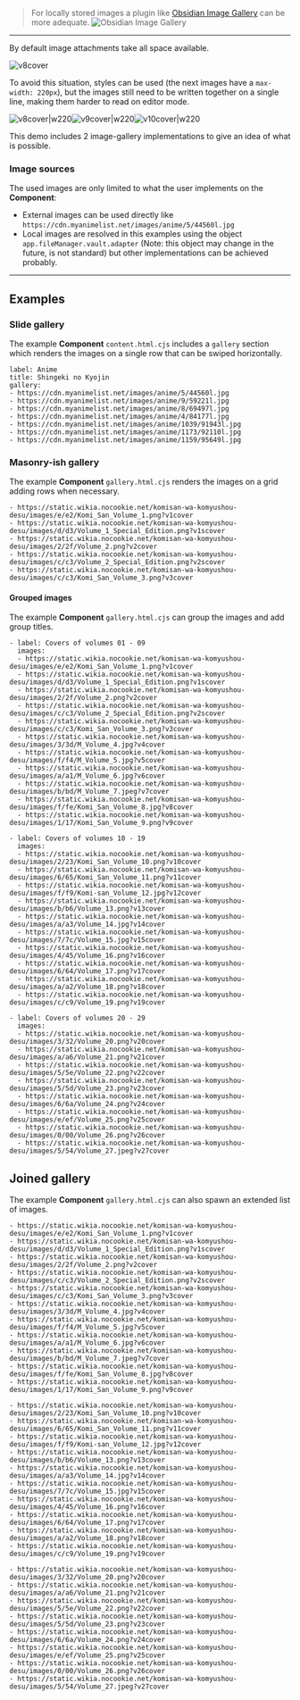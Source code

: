 > For locally stored images a plugin like [Obsidian Image Gallery](https://github.com/lucaorio/obsidian-image-gallery) can be more adequate.
> ![Obsidian Image Gallery](https://raw.githubusercontent.com/lucaorio/obsidian-image-gallery/main/assets/obsidian-image-gallery-header.jpg)

---

By default image attachments take all space available.

![v8cover](https://static.wikia.nocookie.net/komisan-wa-komyushou-desu/images/f/fe/Komi_San_Volume_8.jpg)

To avoid this situation, styles can be used (the next images have a `max-width: 220px`), but the images still need to be written together on a single line, making them harder to read on editor mode.

![v8cover|w220](https://static.wikia.nocookie.net/komisan-wa-komyushou-desu/images/f/fe/Komi_San_Volume_8.jpg)![v9cover|w220](https://static.wikia.nocookie.net/komisan-wa-komyushou-desu/images/1/17/Komi_San_Volume_9.png)![v10cover|w220](https://static.wikia.nocookie.net/komisan-wa-komyushou-desu/images/2/23/Komi_San_Volume_10.png)

This demo includes 2 image-gallery implementations to give an idea of what is possible.

### Image sources

The used images are only limited to what the user implements on the **Component**:

- External images can be used directly like `https://cdn.myanimelist.net/images/anime/5/44560l.jpg`
- Local images are resolved in this examples using the object `app.fileManager.vault.adapter` (Note: this object may change in the future, is not standard) but other implementations can be achieved probably.

---

## Examples

### Slide gallery

The example **Component** `content.html.cjs` includes a `gallery` section which renders the images on a single row that can be swiped horizontally.

```content
label: Anime
title: Shingeki no Kyojin
gallery:
- https://cdn.myanimelist.net/images/anime/5/44560l.jpg
- https://cdn.myanimelist.net/images/anime/9/59221l.jpg
- https://cdn.myanimelist.net/images/anime/8/69497l.jpg
- https://cdn.myanimelist.net/images/anime/4/84177l.jpg
- https://cdn.myanimelist.net/images/anime/1039/91943l.jpg
- https://cdn.myanimelist.net/images/anime/1173/92110l.jpg
- https://cdn.myanimelist.net/images/anime/1159/95649l.jpg
```

### Masonry-ish gallery

The example **Component** `gallery.html.cjs` renders the images on a grid adding rows when necessary.

```gallery
- https://static.wikia.nocookie.net/komisan-wa-komyushou-desu/images/e/e2/Komi_San_Volume_1.png?v1cover
- https://static.wikia.nocookie.net/komisan-wa-komyushou-desu/images/d/d3/Volume_1_Special_Edition.png?v1scover
- https://static.wikia.nocookie.net/komisan-wa-komyushou-desu/images/2/2f/Volume_2.png?v2cover
- https://static.wikia.nocookie.net/komisan-wa-komyushou-desu/images/c/c3/Volume_2_Special_Edition.png?v2scover
- https://static.wikia.nocookie.net/komisan-wa-komyushou-desu/images/c/c3/Komi_San_Volume_3.png?v3cover
```

#### Grouped images

The example **Component** `gallery.html.cjs` can group the images and add group titles.

```gallery
- label: Covers of volumes 01 - 09
  images:
  - https://static.wikia.nocookie.net/komisan-wa-komyushou-desu/images/e/e2/Komi_San_Volume_1.png?v1cover
  - https://static.wikia.nocookie.net/komisan-wa-komyushou-desu/images/d/d3/Volume_1_Special_Edition.png?v1scover
  - https://static.wikia.nocookie.net/komisan-wa-komyushou-desu/images/2/2f/Volume_2.png?v2cover
  - https://static.wikia.nocookie.net/komisan-wa-komyushou-desu/images/c/c3/Volume_2_Special_Edition.png?v2scover
  - https://static.wikia.nocookie.net/komisan-wa-komyushou-desu/images/c/c3/Komi_San_Volume_3.png?v3cover
  - https://static.wikia.nocookie.net/komisan-wa-komyushou-desu/images/3/3d/M_Volume_4.jpg?v4cover
  - https://static.wikia.nocookie.net/komisan-wa-komyushou-desu/images/f/f4/M_Volume_5.jpg?v5cover
  - https://static.wikia.nocookie.net/komisan-wa-komyushou-desu/images/a/a1/M_Volume_6.jpg?v6cover
  - https://static.wikia.nocookie.net/komisan-wa-komyushou-desu/images/b/bd/M_Volume_7.jpeg?v7cover
  - https://static.wikia.nocookie.net/komisan-wa-komyushou-desu/images/f/fe/Komi_San_Volume_8.jpg?v8cover
  - https://static.wikia.nocookie.net/komisan-wa-komyushou-desu/images/1/17/Komi_San_Volume_9.png?v9cover

- label: Covers of volumes 10 - 19
  images:
  - https://static.wikia.nocookie.net/komisan-wa-komyushou-desu/images/2/23/Komi_San_Volume_10.png?v10cover
  - https://static.wikia.nocookie.net/komisan-wa-komyushou-desu/images/6/65/Komi_San_Volume_11.png?v11cover
  - https://static.wikia.nocookie.net/komisan-wa-komyushou-desu/images/f/f9/Komi-san_Volume_12.jpg?v12cover
  - https://static.wikia.nocookie.net/komisan-wa-komyushou-desu/images/b/b6/Volume_13.png?v13cover
  - https://static.wikia.nocookie.net/komisan-wa-komyushou-desu/images/a/a3/Volume_14.jpg?v14cover
  - https://static.wikia.nocookie.net/komisan-wa-komyushou-desu/images/7/7c/Volume_15.jpg?v15cover
  - https://static.wikia.nocookie.net/komisan-wa-komyushou-desu/images/4/45/Volume_16.png?v16cover
  - https://static.wikia.nocookie.net/komisan-wa-komyushou-desu/images/6/64/Volume_17.png?v17cover
  - https://static.wikia.nocookie.net/komisan-wa-komyushou-desu/images/a/a2/Volume_18.png?v18cover
  - https://static.wikia.nocookie.net/komisan-wa-komyushou-desu/images/c/c9/Volume_19.png?v19cover

- label: Covers of volumes 20 - 29
  images:
  - https://static.wikia.nocookie.net/komisan-wa-komyushou-desu/images/3/32/Volume_20.png?v20cover
  - https://static.wikia.nocookie.net/komisan-wa-komyushou-desu/images/a/a6/Volume_21.png?v21cover
  - https://static.wikia.nocookie.net/komisan-wa-komyushou-desu/images/5/5e/Volume_22.png?v22cover
  - https://static.wikia.nocookie.net/komisan-wa-komyushou-desu/images/5/5d/Volume_23.png?v23cover
  - https://static.wikia.nocookie.net/komisan-wa-komyushou-desu/images/6/6a/Volume_24.png?v24cover
  - https://static.wikia.nocookie.net/komisan-wa-komyushou-desu/images/e/ef/Volume_25.png?v25cover
  - https://static.wikia.nocookie.net/komisan-wa-komyushou-desu/images/0/00/Volume_26.png?v26cover
  - https://static.wikia.nocookie.net/komisan-wa-komyushou-desu/images/5/54/Volume_27.jpeg?v27cover
```

## Joined gallery

The example **Component** `gallery.html.cjs` can also spawn an extended list of images.

```gallery
- https://static.wikia.nocookie.net/komisan-wa-komyushou-desu/images/e/e2/Komi_San_Volume_1.png?v1cover
- https://static.wikia.nocookie.net/komisan-wa-komyushou-desu/images/d/d3/Volume_1_Special_Edition.png?v1scover
- https://static.wikia.nocookie.net/komisan-wa-komyushou-desu/images/2/2f/Volume_2.png?v2cover
- https://static.wikia.nocookie.net/komisan-wa-komyushou-desu/images/c/c3/Volume_2_Special_Edition.png?v2scover
- https://static.wikia.nocookie.net/komisan-wa-komyushou-desu/images/c/c3/Komi_San_Volume_3.png?v3cover
- https://static.wikia.nocookie.net/komisan-wa-komyushou-desu/images/3/3d/M_Volume_4.jpg?v4cover
- https://static.wikia.nocookie.net/komisan-wa-komyushou-desu/images/f/f4/M_Volume_5.jpg?v5cover
- https://static.wikia.nocookie.net/komisan-wa-komyushou-desu/images/a/a1/M_Volume_6.jpg?v6cover
- https://static.wikia.nocookie.net/komisan-wa-komyushou-desu/images/b/bd/M_Volume_7.jpeg?v7cover
- https://static.wikia.nocookie.net/komisan-wa-komyushou-desu/images/f/fe/Komi_San_Volume_8.jpg?v8cover
- https://static.wikia.nocookie.net/komisan-wa-komyushou-desu/images/1/17/Komi_San_Volume_9.png?v9cover

- https://static.wikia.nocookie.net/komisan-wa-komyushou-desu/images/2/23/Komi_San_Volume_10.png?v10cover
- https://static.wikia.nocookie.net/komisan-wa-komyushou-desu/images/6/65/Komi_San_Volume_11.png?v11cover
- https://static.wikia.nocookie.net/komisan-wa-komyushou-desu/images/f/f9/Komi-san_Volume_12.jpg?v12cover
- https://static.wikia.nocookie.net/komisan-wa-komyushou-desu/images/b/b6/Volume_13.png?v13cover
- https://static.wikia.nocookie.net/komisan-wa-komyushou-desu/images/a/a3/Volume_14.jpg?v14cover
- https://static.wikia.nocookie.net/komisan-wa-komyushou-desu/images/7/7c/Volume_15.jpg?v15cover
- https://static.wikia.nocookie.net/komisan-wa-komyushou-desu/images/4/45/Volume_16.png?v16cover
- https://static.wikia.nocookie.net/komisan-wa-komyushou-desu/images/6/64/Volume_17.png?v17cover
- https://static.wikia.nocookie.net/komisan-wa-komyushou-desu/images/a/a2/Volume_18.png?v18cover
- https://static.wikia.nocookie.net/komisan-wa-komyushou-desu/images/c/c9/Volume_19.png?v19cover

- https://static.wikia.nocookie.net/komisan-wa-komyushou-desu/images/3/32/Volume_20.png?v20cover
- https://static.wikia.nocookie.net/komisan-wa-komyushou-desu/images/a/a6/Volume_21.png?v21cover
- https://static.wikia.nocookie.net/komisan-wa-komyushou-desu/images/5/5e/Volume_22.png?v22cover
- https://static.wikia.nocookie.net/komisan-wa-komyushou-desu/images/5/5d/Volume_23.png?v23cover
- https://static.wikia.nocookie.net/komisan-wa-komyushou-desu/images/6/6a/Volume_24.png?v24cover
- https://static.wikia.nocookie.net/komisan-wa-komyushou-desu/images/e/ef/Volume_25.png?v25cover
- https://static.wikia.nocookie.net/komisan-wa-komyushou-desu/images/0/00/Volume_26.png?v26cover
- https://static.wikia.nocookie.net/komisan-wa-komyushou-desu/images/5/54/Volume_27.jpeg?v27cover
```
